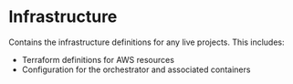 # Infrastructure

Contains the infrastructure definitions for any live projects. This includes:

* Terraform definitions for AWS resources
* Configuration for the orchestrator and associated containers
